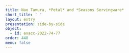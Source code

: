 ```yaml
---
title: Nao Tamura, *Petal* and *Seasons Servingware*
short_title: ' '
layout: entry
presentation: side-by-side
object:
  - id: exacc-2022-74-77
order: 448
menu: false
---
```

